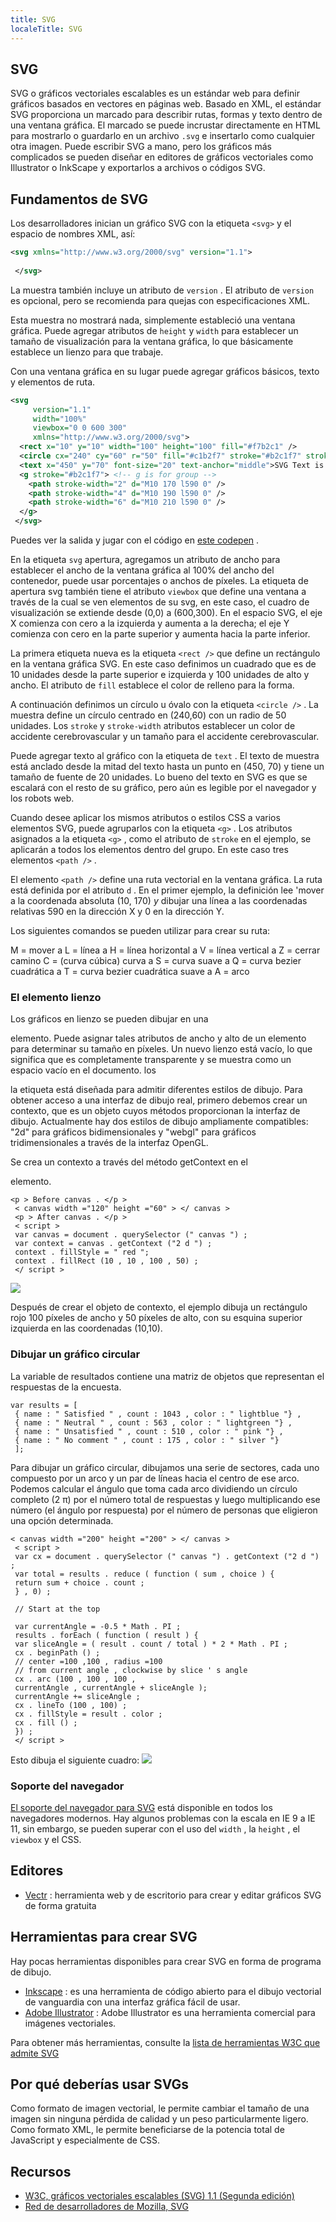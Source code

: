 ```yaml
---
title: SVG
localeTitle: SVG
---
```

## SVG

SVG o gráficos vectoriales escalables es un estándar web para definir gráficos basados ​​en vectores en páginas web. Basado en XML, el estándar SVG proporciona un marcado para describir rutas, formas y texto dentro de una ventana gráfica. El marcado se puede incrustar directamente en HTML para mostrarlo o guardarlo en un archivo `.svg` e insertarlo como cualquier otra imagen. Puede escribir SVG a mano, pero los gráficos más complicados se pueden diseñar en editores de gráficos vectoriales como Illustrator o InkScape y exportarlos a archivos o códigos SVG.

## Fundamentos de SVG

Los desarrolladores inician un gráfico SVG con la etiqueta `<svg>` y el espacio de nombres XML, así:

```svg
<svg xmlns="http://www.w3.org/2000/svg" version="1.1"> 
 
 </svg> 
```

La muestra también incluye un atributo de `version` . El atributo de `version` es opcional, pero se recomienda para quejas con especificaciones XML.

Esta muestra no mostrará nada, simplemente estableció una ventana gráfica. Puede agregar atributos de `height` y `width` para establecer un tamaño de visualización para la ventana gráfica, lo que básicamente establece un lienzo para que trabaje.

Con una ventana gráfica en su lugar puede agregar gráficos básicos, texto y elementos de ruta.

```svg
<svg 
     version="1.1" 
     width="100%" 
     viewbox="0 0 600 300" 
     xmlns="http://www.w3.org/2000/svg"> 
  <rect x="10" y="10" width="100" height="100" fill="#f7b2c1" /> 
  <circle cx="240" cy="60" r="50" fill="#c1b2f7" stroke="#b2c1f7" stroke-width="15"/> 
  <text x="450" y="70" font-size="20" text-anchor="middle">SVG Text is browser readable!</text> 
  <g stroke="#b2c1f7"> <!-- g is for group --> 
    <path stroke-width="2" d="M10 170 l590 0" /> 
    <path stroke-width="4" d="M10 190 l590 0" /> 
    <path stroke-width="6" d="M10 210 l590 0" /> 
  </g> 
 </svg> 
```

Puedes ver la salida y jugar con el código en [este codepen](https://codepen.io/SgiobairOg/pen/OxbNpW) .

En la etiqueta `svg` apertura, agregamos un atributo de ancho para establecer el ancho de la ventana gráfica al 100% del ancho del contenedor, puede usar porcentajes o anchos de píxeles. La etiqueta de apertura svg también tiene el atributo `viewbox` que define una ventana a través de la cual se ven elementos de su svg, en este caso, el cuadro de visualización se extiende desde (0,0) a (600,300). En el espacio SVG, el eje X comienza con cero a la izquierda y aumenta a la derecha; el eje Y comienza con cero en la parte superior y aumenta hacia la parte inferior.

La primera etiqueta nueva es la etiqueta `<rect />` que define un rectángulo en la ventana gráfica SVG. En este caso definimos un cuadrado que es de 10 unidades desde la parte superior e izquierda y 100 unidades de alto y ancho. El atributo de `fill` establece el color de relleno para la forma.

A continuación definimos un círculo u óvalo con la etiqueta `<circle />` . La muestra define un círculo centrado en (240,60) con un radio de 50 unidades. Los `stroke` y `stroke-width` atributos establecer un color de accidente cerebrovascular y un tamaño para el accidente cerebrovascular.

Puede agregar texto al gráfico con la etiqueta de `text` . El texto de muestra está anclado desde la mitad del texto hasta un punto en (450, 70) y tiene un tamaño de fuente de 20 unidades. Lo bueno del texto en SVG es que se escalará con el resto de su gráfico, pero aún es legible por el navegador y los robots web.

Cuando desee aplicar los mismos atributos o estilos CSS a varios elementos SVG, puede agruparlos con la etiqueta `<g>` . Los atributos asignados a la etiqueta `<g>` , como el atributo de `stroke` en el ejemplo, se aplicarán a todos los elementos dentro del grupo. En este caso tres elementos `<path />` .

El elemento `<path />` define una ruta vectorial en la ventana gráfica. La ruta está definida por el atributo `d` . En el primer ejemplo, la definición lee 'mover a la coordenada absoluta (10, 170) _y_ dibujar una línea a las coordenadas relativas 590 en la dirección X y 0 en la dirección Y.

Los siguientes comandos se pueden utilizar para crear su ruta:

M = mover a L = línea a H = línea horizontal a V = línea vertical a Z = cerrar camino C = (curva cúbica) curva a S = curva suave a Q = curva bezier cuadrática a T = curva bezier cuadrática suave a A = arco

### El elemento lienzo

Los gráficos en lienzo se pueden dibujar en una

elemento. Puede asignar tales atributos de ancho y alto de un elemento para determinar su tamaño en píxeles. Un nuevo lienzo está vacío, lo que significa que es completamente transparente y se muestra como un espacio vacío en el documento. los

la etiqueta está diseñada para admitir diferentes estilos de dibujo. Para obtener acceso a una interfaz de dibujo real, primero debemos crear un contexto, que es un objeto cuyos métodos proporcionan la interfaz de dibujo. Actualmente hay dos estilos de dibujo ampliamente compatibles: "2d" para gráficos bidimensionales y "webgl" para gráficos tridimensionales a través de la interfaz OpenGL.

Se crea un contexto a través del método getContext en el

elemento.
```
<p > Before canvas . </p > 
 < canvas width ="120" height ="60" > </ canvas > 
 <p > After canvas . </p > 
 < script > 
 var canvas = document . querySelector (" canvas ") ; 
 var context = canvas . getContext ("2 d ") ; 
 context . fillStyle = " red "; 
 context . fillRect (10 , 10 , 100 , 50) ; 
 </ script > 
```

![](http://www.crwflags.com/fotw/images/s/sly@stt.gif)

Después de crear el objeto de contexto, el ejemplo dibuja un rectángulo rojo 100 píxeles de ancho y 50 píxeles de alto, con su esquina superior izquierda en las coordenadas (10,10).

### Dibujar un gráfico circular

La variable de resultados contiene una matriz de objetos que representan el respuestas de la encuesta.
```
var results = [ 
 { name : " Satisfied " , count : 1043 , color : " lightblue "} , 
 { name : " Neutral " , count : 563 , color : " lightgreen "} , 
 { name : " Unsatisfied " , count : 510 , color : " pink "} , 
 { name : " No comment " , count : 175 , color : " silver "} 
 ]; 
```

Para dibujar un gráfico circular, dibujamos una serie de sectores, cada uno compuesto por un arco y un par de líneas hacia el centro de ese arco. Podemos calcular el ángulo que toma cada arco dividiendo un círculo completo (2 π) por el número total de respuestas y luego multiplicando ese número (el ángulo por respuesta) por el número de personas que eligieron una opción determinada.
```
< canvas width ="200" height ="200" > </ canvas > 
 < script > 
 var cx = document . querySelector (" canvas ") . getContext ("2 d ") ; 
 var total = results . reduce ( function ( sum , choice ) { 
 return sum + choice . count ; 
 } , 0) ; 
 
 // Start at the top 
 
 var currentAngle = -0.5 * Math . PI ; 
 results . forEach ( function ( result ) { 
 var sliceAngle = ( result . count / total ) * 2 * Math . PI ; 
 cx . beginPath () ; 
 // center =100 ,100 , radius =100 
 // from current angle , clockwise by slice ' s angle 
 cx . arc (100 , 100 , 100 , 
 currentAngle , currentAngle + sliceAngle ); 
 currentAngle += sliceAngle ; 
 cx . lineTo (100 , 100) ; 
 cx . fillStyle = result . color ; 
 cx . fill () ; 
 }) ; 
 </ script > 
```

Esto dibuja el siguiente cuadro: ![](https://pbs.twimg.com/media/CTDvkA8UwAAdJg5.png)

### Soporte del navegador

[El soporte del navegador para SVG](https://caniuse.com/#feat=svg) está disponible en todos los navegadores modernos. Hay algunos problemas con la escala en IE 9 a IE 11, sin embargo, se pueden superar con el uso del `width` , la `height` , el `viewbox` y el CSS.

## Editores

*   [Vectr](https://vectr.com) : herramienta web y de escritorio para crear y editar gráficos SVG de forma gratuita

## Herramientas para crear SVG

Hay pocas herramientas disponibles para crear SVG en forma de programa de dibujo.

*   [Inkscape](https://www.inkscape.org/) : es una herramienta de código abierto para el dibujo vectorial de vanguardia con una interfaz gráfica fácil de usar.
*   [Adobe Illustrator](https://www.adobe.com/products/illustrator/) : Adobe Illustrator es una herramienta comercial para imágenes vectoriales.

Para obtener más herramientas, consulte la [lista de herramientas W3C que admite SVG](https://https://www.w3.org/Graphics/SVG/WG/wiki/Implementations)

## Por qué deberías usar SVGs

Como formato de imagen vectorial, le permite cambiar el tamaño de una imagen sin ninguna pérdida de calidad y un peso particularmente ligero. Como formato XML, le permite beneficiarse de la potencia total de JavaScript y especialmente de CSS.

## Recursos

*   [W3C, gráficos vectoriales escalables (SVG) 1.1 (Segunda edición)](https://www.w3.org/TR/SVG/)
*   [Red de desarrolladores de Mozilla, SVG](https://developer.mozilla.org/en-US/docs/Web/SVG)